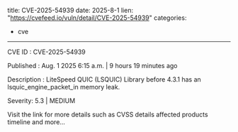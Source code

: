  
title: CVE-2025-54939
date: 2025-8-1
lien: "https://cvefeed.io/vuln/detail/CVE-2025-54939"
categories:
  - cve
---

CVE ID : CVE-2025-54939

Published :  Aug. 1
2025
6:15 a.m. | 9 hours
19 minutes ago

Description : LiteSpeed QUIC (LSQUIC) Library before 4.3.1 has an lsquic_engine_packet_in memory leak.

Severity: 5.3 | MEDIUM

Visit the link for more details
such as CVSS details
affected products
timeline
and more...
